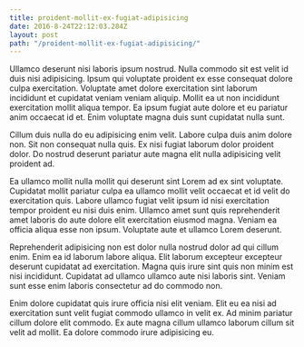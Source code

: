```yaml
---
title: proident-mollit-ex-fugiat-adipisicing
date: 2016-8-24T22:12:03.284Z
layout: post
path: "/proident-mollit-ex-fugiat-adipisicing/"
---
```


Ullamco deserunt nisi laboris ipsum nostrud. Nulla commodo sit est velit id duis nisi adipisicing. Ipsum qui voluptate proident ex esse consequat dolore culpa exercitation. Voluptate amet dolore exercitation sint laborum incididunt et cupidatat veniam veniam aliquip. Mollit ea ut non incididunt exercitation mollit aliqua tempor. Ea ipsum fugiat aute dolore et eu pariatur anim occaecat id et. Enim voluptate magna duis sunt cupidatat nulla sunt.

Cillum duis nulla do eu adipisicing enim velit. Labore culpa duis anim dolore non. Sit non consequat nulla quis. Ex nisi fugiat laborum dolor proident dolor. Do nostrud deserunt pariatur aute magna elit nulla adipisicing velit proident ad.

Ea ullamco mollit nulla mollit qui deserunt sint Lorem ad ex sint voluptate. Cupidatat mollit pariatur culpa ea ullamco mollit velit occaecat et id velit do exercitation quis. Labore ullamco fugiat velit ipsum id nisi exercitation tempor proident eu nisi duis enim. Ullamco amet sunt quis reprehenderit amet laboris do aute dolore elit exercitation eiusmod magna. Veniam ea officia aliqua esse non ipsum. Voluptate aute et ullamco Lorem deserunt.

Reprehenderit adipisicing non est dolor nulla nostrud dolor ad qui cillum enim. Enim ea id laborum labore aliqua. Elit laborum excepteur excepteur deserunt cupidatat ad exercitation. Magna quis irure sint quis non minim est nisi incididunt. Cupidatat ad ullamco ullamco aute nisi laboris sint. Veniam sunt esse enim laboris consectetur ad do commodo non.

Enim dolore cupidatat quis irure officia nisi elit veniam. Elit eu ea nisi ad exercitation sunt velit fugiat commodo ullamco in velit ex. Ad minim pariatur cillum dolore elit commodo. Ex aute magna cillum ullamco laborum cillum sit velit ad mollit. Ea dolore commodo irure adipisicing eu.
